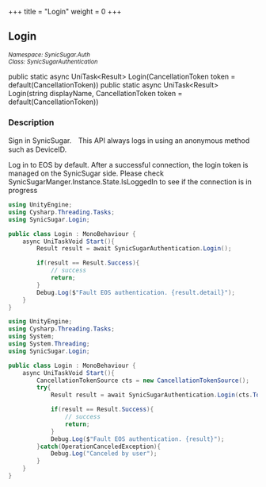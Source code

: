 +++
title = "Login"
weight = 0
+++

## Login
<small>*Namespace: SynicSugar.Auth* <br>
*Class: SynicSugarAuthentication* </small>

public static async UniTask&lt;Result&gt; Login(CancellationToken token = default(CancellationToken))
public static async UniTask&lt;Result&gt; Login(string displayName, CancellationToken token = default(CancellationToken))


### Description
Sign in SynicSugar.　This API always logs in using an anonymous method such as DeviceID. <br>

Log in to EOS by default. After a successful connection, the login token is managed on the SynicSugar side. Please check SynicSugarManger.Instance.State.IsLoggedIn to see if the connection is in progress


```cs
using UnityEngine;
using Cysharp.Threading.Tasks;
using SynicSugar.Login;

public class Login : MonoBehaviour {     
    async UniTaskVoid Start(){
        Result result = await SynicSugarAuthentication.Login();

        if(result == Result.Success){
            // success
            return;
        }
        Debug.Log($"Fault EOS authentication. {result.detail}");
    }
}
```

```cs
using UnityEngine;
using Cysharp.Threading.Tasks;
using System;
using System.Threading;
using SynicSugar.Login;

public class Login : MonoBehaviour {
    async UniTaskVoid Start(){
        CancellationTokenSource cts = new CancellationTokenSource();
        try{
            Result result = await SynicSugarAuthentication.Login(cts.Token);

            if(result == Result.Success){
                // success
                return;
            }
            Debug.Log($"Fault EOS authentication. {result}");
        }catch(OperationCanceledException){
            Debug.Log("Canceled by user");
        }
    }
}
```